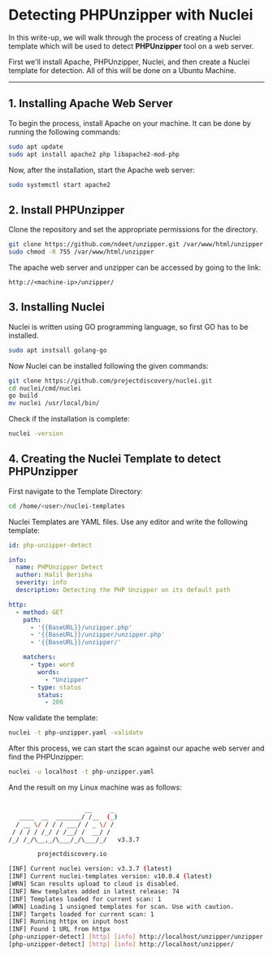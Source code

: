 # Detecting PHPUnzipper with Nuclei

In this write-up, we will walk through the process of creating a Nuclei template which will be used to detect **PHPUnzipper** tool on a web server.

First we'll install Apache, PHPUnzipper, Nuclei, and then create a Nuclei template for detection. All of this will be done on a Ubuntu Machine.

---
## 1. Installing Apache Web Server

To begin the process, install Apache on your machine. It can be done by running the following commands:

```bash
sudo apt update
sudo apt install apache2 php libapache2-mod-php
```

Now, after the installation, start the Apache web server:

``` bash
sudo systemctl start apache2
```

## 2. Install PHPUnzipper

Clone the repository and set the appropriate permissions for the directory.

```bash
git clone https://github.com/ndeet/unzipper.git /var/www/html/unzipper
sudo chmod -R 755 /var/www/html/unzipper
```

The apache web server and unzipper can be accessed by going to the link:
```url
http://<machine-ip>/unzipper/
```

## 3. Installing Nuclei

Nuclei is written using GO programming language, so first GO has to be installed.

```bash
sudo apt instsall golang-go
```

Now Nuclei can be installed following the given commands:

```bash
git clone https://github.com/projectdiscovery/nuclei.git
cd nuclei/cmd/nuclei
go build
mv nuclei /usr/local/bin/
```

Check if the installation is complete:

```bash
nuclei -version
```

## 4. Creating the Nuclei Template to detect PHPUnzipper

First navigate to the Template Directory:

```bash
cd /home/<user>/nuclei-templates
```

Nuclei Templates are YAML files. Use any editor and write the following template:

```yaml
id: php-unzipper-detect

info:
  name: PHPUnzipper Detect
  author: Halil Berisha
  severity: info
  description: Detecting the PHP Unzipper on its default path

http:
  - method: GET
    path:
      - '{{BaseURL}}/unzipper.php'
      - '{{BaseURL}}/unzipper/unzipper.php'
      - '{{BaseURL}}/unzipper/'

    matchers:
      - type: word
        words:
          - "Unzipper"
      - type: status
        status:
          - 200
```

Now validate the template:

```bash
nuclei -t php-unzipper.yaml -validate
```

After this process, we can start the scan against our apache web server and find the PHPUnzipper:

```bash
nuclei -u localhost -t php-unzipper.yaml
```

And the result on my Linux machine was as follows:

```bash

                     __     _
   ____  __  _______/ /__  (_)
  / __ \/ / / / ___/ / _ \/ /
 / / / / /_/ / /__/ /  __/ /
/_/ /_/\__,_/\___/_/\___/_/   v3.3.7

		projectdiscovery.io

[INF] Current nuclei version: v3.3.7 (latest)
[INF] Current nuclei-templates version: v10.0.4 (latest)
[WRN] Scan results upload to cloud is disabled.
[INF] New templates added in latest release: 74
[INF] Templates loaded for current scan: 1
[WRN] Loading 1 unsigned templates for scan. Use with caution.
[INF] Targets loaded for current scan: 1
[INF] Running httpx on input host
[INF] Found 1 URL from httpx
[php-unzipper-detect] [http] [info] http://localhost/unzipper/unzipper.php
[php-unzipper-detect] [http] [info] http://localhost/unzipper/
```
